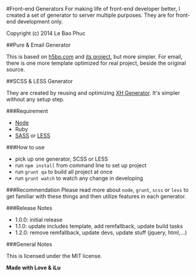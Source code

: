 #Front-end Generators
For making life of front-end developer better, I created a set of generator to server multiple purposes. They are for front-end development only.

Copyright (c) 2014 Le Bao Phuc

##Pure & Email Generator

This is based on [h5bp.com](http://html5boilerplate.com/) and [its project](http://htmlemailboilerplate.com/), but more simpler.
For email, there is one more template optimized for real project, beside the original source.

##SCSS & LESS Generator

They are created by reusing and optimizing [XH Generator](https://github.com/xhtmlized/generator-xh). It's simpler without any setup step.

###Requirement

 - [Node](http://nodejs.org/)
 - Ruby
 - [SASS](http://sass-lang.com/) or [LESS](http://lesscss.org/)

###How to use

 - pick up one generator, SCSS or LESS
 - run `npm install` from command line to set up project
 - run `grunt qa` to build all project at once
 - run `grunt watch` to watch any change in developing

###Recommendation
Please read more about `node`, `grunt`, `scss` or `less` to get familiar with these things and then utilize features in each generator.

###Release Notes

* 1.0.0: initial release
* 1.1.0: update includes template, add remfallback, update build tasks
* 1.2.0: remove remfallback, update devs, update stuff (jquery, html,...)

###General Notes

This is licensed under the MIT license.

**Made with Love & iLu**
